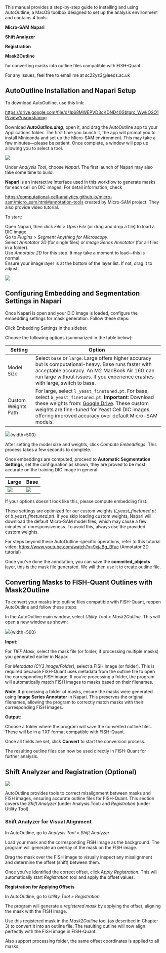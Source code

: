 This manual provides a step\-by\-step guide to installing and using AutoOutline, a MacOS toolbox designed to set up the analysis environment and contains 4 tools: 

__Micro\-SAM__ __Napari__

__Shift Analyzer__

__Registration__

__Mask2Outline__

for converting masks into outline files compatible with FISH\-Quant\. 

For any issues, feel free to email me at sc22yz3@leeds\.ac\.uk

## AutoOutline Installation and Napari Setup

To download AutoOutline, use this link:  

[https://drive\.google\.com/file/d/1p68MWEPVD3cKDND40Gbtgrc\_WwkO2O1P/view?usp=sharing](https://drive\.google\.com/file/d/1p68MWEPVD3cKDND40Gbtgrc\_WwkO2O1P/view?usp=sharing)

Download __*AutoOutline\.dmg*__, open it, and drag the AutoOutline app to your Applications folder\. The first time you launch it, the app will prompt you to install Miniconda and set up the Micro\-SAM environment\. This may take a few minutes—please be patient\. Once complete, a window will pop up allowing you to select a tool\.

![](images/image_1.png)

Under *Analysis Tool*, choose *Napari*\. The first launch of Napari may also take some time to build\.

**Napari** is an interactive interface used in this workflow to generate masks for each cell on DIC images\. For detail information, check 

[https://computational\-cell\-analytics\.github\.io/micro\-sam/micro\_sam\.html\#annotation\-tools](https://computational\-cell\-analytics\.github\.io/micro\-sam/micro\_sam\.html\#annotation\-tools) created by Micro\-SAM project\. They also provide video tutorial\.

 To start:  

Open Napari, then click *File > Open File* \(or drag and drop a file\) to load a DIC image\.  
Go to *Plugins > Segment Anything for Microscopy*\.  
Select *Annotator 2D* \(for single files\) or *Image Series Annotator* \(for all files in a folder\)\.  
Use *Annotator 2D* for this step\. It may take a moment to load—this is normal\.  
Ensure your image layer is at the bottom of the layer list\. If not, drag it to adjust\.

![](images/image_2.png)

## Configuring Embedding and Segmentation Settings in Napari

Once Napari is open and your DIC image is loaded, configure the embedding settings for mask generation\. Follow these steps:

Click Embedding Settings in the sidebar\.  

Choose the following options \(summarized in the table below\):

| Setting             | Option                                                                                                                                  |
|---------------------|-----------------------------------------------------------------------------------------------------------------------------------------|
| Model Size          | Select `base` or `large`. Large offers higher accuracy but is computational-heavy. Base runs faster with acceptable accuracy. An M2 MacBook Air 16G can run large without issues. If you experience crashes with large, switch to base. |
| Custom Weights Path | For large, select `l_yeast_finetuned.pt`. For base, select `b_yeast_finetuned.pt`. **Important**: Download these weights from: [Google Drive](#). These custom weights are fine-tuned for Yeast Cell DIC images, offering improved accuracy over default Micro-SAM models. |

![](images/image_3.png){width=500}

After setting the model size and weights, click *Compute Embeddings*\. This process takes a few seconds to complete\.  

Once embeddings are computed, proceed to __Automatic Segmentation Settings__, set the configuration as shown, they are proved to be most accurate on the training DIC image in general\.

| Large                                                                 | Base                                                                  |
|----------------------------------------------------------------------|----------------------------------------------------------------------|
| ![](images/image_4.png) | ![](images/image_5.png) |



If your options doesn't look like this, please compute embedding first\.

These settings are optimized for our custom weights \(*l\_yeast\_finetuned\.pt* or *b\_yeast\_finetuned\.pt*\)\. If you skip loading custom weights, Napari will download the default Micro\-SAM model files, which may cause a few minutes of unresponsiveness\. To avoid this, always use the provided custom weights\.

For steps beyond these AutoOutline\-specific operations, refer to this tutorial video: [https://www\.youtube\.com/watch?v=9xjJBg\_Bfuc](https://www\.youtube\.com/watch?v=9xjJBg\_Bfuc) \(Annotator 2D tutorial\)

Once you've done the annotation, you can save the __commited\_objects__ layer, this is the mask file generated\. We will then use it to create outline file\.

## Converting Masks to FISH-Quant Outlines with Mask2Outline

To convert your masks into outline files compatible with FISH\-Quant, reopen AutoOutline and follow these steps:

In the AutoOutline main window, select *Utility Tool > Mask2Outline*\. This will open a new window as shown:

![](images/image_6.png){width=500}

__Input__:  

  For *TIFF Mask,* select the mask file \(or folder, if processing multiple masks\) you generated earlier in Napari\.  

  For *Metadata \(CY3 Image/Folder\)*, select a FISH image \(or folder\)\. This is required because FISH\-Quant uses metadata from the outline file to open the corresponding FISH image\. If you're processing a folder, the program will automatically match FISH images to masks based on their filenames\.  

  __*Note*__: If processing a folder of masks, ensure the masks were generated using __Image Series Annotator__ in Napari\. This preserves the original filenames, allowing the program to correctly match masks with their corresponding FISH images\.  

__Output__:  

  Choose a folder where the program will save the converted outline files\. These will be in a TXT format compatible with FISH\-Quant\.  

Once all fields are set, click **Convert** to start the conversion process\.  

The resulting outline files can now be used directly in FISH\-Quant for further analysis\.

## Shift Analyzer and Registration \(Optional\)

![](images/image_7.png)

AutoOutline provides tools to correct misalignment between masks and FISH images, ensuring accurate outline files for FISH\-Quant\. This section covers the *Shift Analyzer* \(under Analysis Tool\) and *Registration* \(under Utility Tool\)\.

### Shift Analyzer for Visual Alignment

In AutoOutline, go to *Analysis Tool > Shift Analyzer*\.  

Load your mask and the corresponding FISH image as the background\. The program will generate an overlay of the mask on the FISH image\.  

Drag the mask over the FISH image to visually inspect any misalignment and determine the offset \(shift\) between them\.  

Once you've identified the correct offset, click A*pply Registration*\. This will automatically start *Registration* tool and apply the offset values\.

**Registration for Applying Offsets**

In AutoOutline, go to *Utility Tool > Registration*.  

The program will generate a *registered mask* by applying the offset, aligning the mask with the FISH image.

Use this registered mask in the *Mask2Outline* tool (as described in Chapter 3) to convert it into an outline file. The resulting outline will now align perfectly with the FISH image in FISH-Quant.  

Also support processing folder, the same offset coordinates is applied to all masks.

